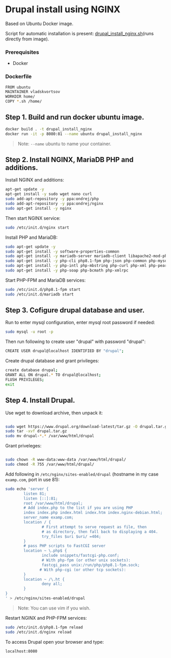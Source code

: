 # Drupal install using NGINX
Based on Ubuntu Docker image.

Script for automatic installation is present: [drupal_install_nginx.sh][ghsh](runs directly from image).

### Prerequisites

- Docker


### Dockerfile

```sh
FROM ubuntu
MAINTAINER vladskvortsov
WORKDIR home/
COPY *.sh /home/
```   

## Step 1. Build and run docker ubuntu image.

```sh
docker build . -t drupal_install_nginx
docker run -it -p 8080:81 --name ubuntu drupal_install_nginx
```
> Note: `--name` ubuntu to name your container.

## Step 2. Install NGINX, MariaDB PHP and additions.

Install NGINX and additions:

```sh
apt-get update -y
apt-get install -y sudo wget nano curl
sudo add-apt-repository -y ppa:ondrej/php
sudo add-apt-repository -y ppa:ondrej/nginx
sudo apt-get install -y nginx
``` 

Then start NGINX service:

```sh
sudo /etc/init.d/nginx start
```

Install PHP and MariaDB:

```sh
sudo apt-get update -y
sudo apt-get install -y software-properties-common
sudo apt-get install -y mariadb-server mariadb-client libapache2-mod-php
sudo apt-get install -y php-cli php8.1-fpm php-json php-common php-mysql php-zip php-gd
sudo apt-get install -y php-intl php-mbstring php-curl php-xml php-pear php-tidy
sudo apt-get install -y php-soap php-bcmath php-xmlrpc
```

Start PHP-FPM and MariaDB services:

```sh
sudo /etc/init.d/php8.1-fpm start
sudo /etc/init.d/mariadb start
```

## Step 3. Cofigure drupal database and user.

Run to enter mysql configuration, enter mysql root password if needed:

```sh
sudo mysql -u root -p
```
Then run following to create user "drupal" with password "drupal":
```sh
CREATE USER drupal@localhost IDENTIFIED BY "drupal";
```
Create drupal database and grant privileges:
```sh
create database drupal;
GRANT ALL ON drupal.* TO drupal@localhost;
FLUSH PRIVILEGES;
exit
```

## Step 4. Install Drupal.

Use wget to download archive, then unpack it:

```sh

sudo wget https://www.drupal.org/download-latest/tar.gz -O drupal.tar.gz
sudo tar -xvf drupal.tar.gz
sudo mv drupal-*.* /var/www/html/drupal
```

Grant priveleges: 
```sh

sudo chown -R www-data:www-data /var/www/html/drupal/
sudo chmod -R 755 /var/www/html/drupal/
```

Add following in `/etc/nginx/sites-enabled/drupal` (hostname in my case `examp.com`, port in use 81):

```sh
sudo echo 'server {
        listen 81;
        listen [::]:81;
        root /var/www/html/drupal;
        # Add index.php to the list if you are using PHP
        index index.php index.html index.htm index.nginx-debian.html;
        server_name examp.com;
        location / {
                # First attempt to serve request as file, then
                # as directory, then fall back to displaying a 404.
                try_files $uri $uri/ =404;
        }
        # pass PHP scripts to FastCGI server
        location ~ \.php$ {
                include snippets/fastcgi-php.conf;
                # With php-fpm (or other unix sockets):
                fastcgi_pass unix:/run/php/php8.1-fpm.sock;
               # With php-cgi (or other tcp sockets):
        }
        location ~ /\.ht {
                deny all;
        }
}
' > /etc/nginx/sites-enabled/drupal
```    
> Note: You can use vim if you wish.

Restart NGINX and PHP-FPM services:

```sh
sudo /etc/init.d/php8.1-fpm reload
sudo /etc/init.d/nginx reload
```

To access Drupal open your browser and type:

```sh
localhost:8080
```

[git-repo-url]: <https://github.com/vladskvortsov/drupal_install_nginx/>
[ghsh]: <https://github.com/vladskvortsov/drupal_install_nginx/blob/master/drupal_install_nginx.sh>
